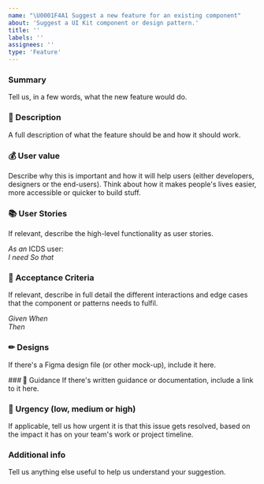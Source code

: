 ```yaml
---
name: "\U0001F4A1 Suggest a new feature for an existing component"
about: 'Suggest a UI Kit component or design pattern.'
title: ''
labels: ''
assignees: ''
type: 'Feature'
---
```


### Summary 
Tell us, in a few words, what the new feature would do. 

### 💬 Description 
A full description of what the feature should be and how it should work. 

### 💰 User value 
Describe why this is important and how it will help users (either developers, designers or the end-users). Think about how it makes people's lives easier, more accessible or quicker to build stuff. 

### 📚 User Stories 
If relevant, describe the high-level functionality as user stories. 

*As an* ICDS user:  
*I need* 
*So that*  

### 📝 Acceptance Criteria  
If relevant, describe in full detail the different interactions and edge cases that the component or patterns needs to fulfil. 

*Given* 
*When*  
*Then* 

### ✏ Designs 
If there's a Figma design file (or other mock-up), include it here. 

### 🧾 Guidance 
If there's written guidance or documentation, include a link to it here.  

### 🚨 Urgency (low, medium or high)
If applicable, tell us how urgent it is that this issue gets resolved, based on the impact it has on your team's work or project timeline.

<!--
- Low = Does not have significant impact and can be addressed at a convenient time without causing delays.
- Medium = Has moderate impact and should be addressed soon to avoid potential delays or complications.
- High = A critical issue which has significant impact and needs immediate attention to prevent major delays or blockers.
-->

### Additional info 
Tell us anything else useful to help us understand your suggestion. 
